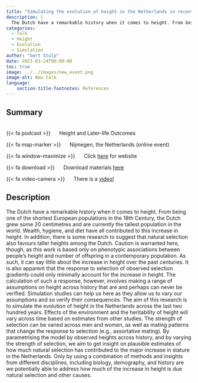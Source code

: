 ```yaml
---
title: "Simulating the evolution of height in the Netherlands in recent history"
description: |
  The Dutch have a remarkable history when it comes to height. From being one of the shortest European populations in the 18th Century, the Dutch grew some 20 centimetres and are currently the tallest population in the world. Wealth, hygiene, and diet have all contributed to this increase in height. In addition, there is some research to suggest that natural selection also favours taller heights among the Dutch. Caution is warranted here, though, as this work is based only on phenotypic associations between people’s height and number of offspring in a contemporary population. As such, it can say little about the increase in height over the past centuries. It is also apparent that the response to selection of observed selection gradients could only minimally account for the increase in height. The calculation of such a response, however, involves making a range of assumptions on height across history that are and perhaps can never be verified. Simulation studies can help us here as they allow us to vary our assumptions and so verify their consequences. The aim of this research is to simulate the evolution of height in the Netherlands across the last two hundred years. Effects of the environment and the heritability of height will vary across time based on estimates from other studies. The strength of selection can be varied across men and women, as well as mating patterns that change the response to selection (e.g., assortative mating). By parametrising the model by observed heights across history, and by varying the strength of selection, we aim to get insight on plausible estimates of how much natural selection has contributed to the major increase in stature in the Netherlands. Only by using a combination of methods and insights from different disciplines, including biology, demography, and history are we potentially able to address how much of the increase in height is due natural selection and other causes. 
categories:
  - Talk
  - Height
  - Evolution
  - Simulation
author: "Gert Stulp"
date: 2021-03-24T00:00:00
toc: true
image: ../../images/new_event.png
image-alt: New talk
language: 
    section-title-footnotes: References
---
```



## Summary 
<br>
{{< fa podcast >}} &nbsp;&nbsp;&nbsp;&nbsp; Height and Later-life Outcomes

{{< fa map-marker >}} &nbsp;&nbsp;&nbsp;&nbsp; Nijmegen, the Netherlands (online event)

{{< fa window-maximize >}} &nbsp;&nbsp;&nbsp;&nbsp; Click [here](https://www.ru.nl/rich/our-research/research-groups/radboud-group-historical-demography-family-history/events/@1301282/the-giants-the-modern-world-project-workshop/) for website

{{< fa download >}} &nbsp;&nbsp;&nbsp;&nbsp; Download materials [here](/pdf/height_giants.pdf)

{{< fa video-camera >}} &nbsp;&nbsp;&nbsp;&nbsp; There is a [video!](https://youtu.be/vmHbvabws0w)

## Description

The Dutch have a remarkable history when it comes to height. From being one of the shortest European populations in the 18th Century, the Dutch grew some 20 centimetres and are currently the tallest population in the world. Wealth, hygiene, and diet have all contributed to this increase in height. In addition, there is some research to suggest that natural selection also favours taller heights among the Dutch. Caution is warranted here, though, as this work is based only on phenotypic associations between people’s height and number of offspring in a contemporary population. As such, it can say little about the increase in height over the past centuries. It is also apparent that the response to selection of observed selection gradients could only minimally account for the increase in height. The calculation of such a response, however, involves making a range of assumptions on height across history that are and perhaps can never be verified. Simulation studies can help us here as they allow us to vary our assumptions and so verify their consequences. The aim of this research is to simulate the evolution of height in the Netherlands across the last two hundred years. Effects of the environment and the heritability of height will vary across time based on estimates from other studies. The strength of selection can be varied across men and women, as well as mating patterns that change the response to selection (e.g., assortative mating). By parametrising the model by observed heights across history, and by varying the strength of selection, we aim to get insight on plausible estimates of how much natural selection has contributed to the major increase in stature in the Netherlands. Only by using a combination of methods and insights from different disciplines, including biology, demography, and history are we potentially able to address how much of the increase in height is due natural selection and other causes.
